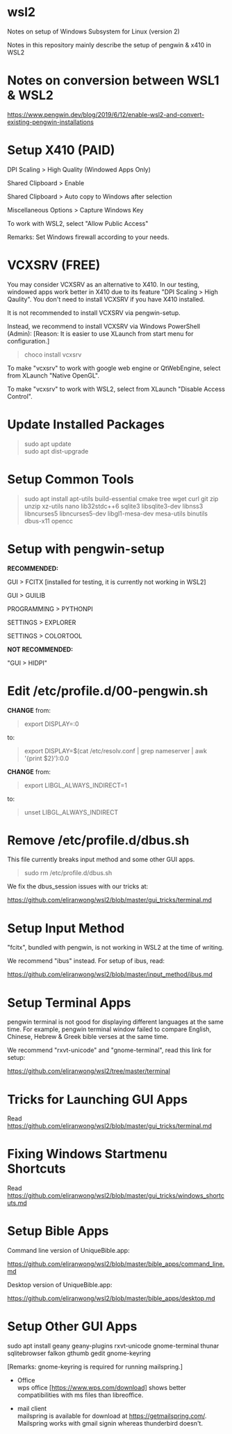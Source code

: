 # wsl2
Notes on setup of Windows Subsystem for Linux (version 2)

Notes in this repository mainly describe the setup of pengwin & x410 in WSL2

# Notes on conversion between WSL1 & WSL2

https://www.pengwin.dev/blog/2019/6/12/enable-wsl2-and-convert-existing-pengwin-installations

# Setup X410 (PAID)

DPI Scaling > High Quality (Windowed Apps Only)

Shared Clipboard > Enable

Shared Clipboard > Auto copy to Windows after selection

Miscellaneous Options > Capture Windows Key

To work with WSL2, select "Allow Public Access"

Remarks: Set Windows firewall according to your needs.

# VCXSRV (FREE)

You may consider VCXSRV as an alternative to X410.  In our testing, windowed apps work better in X410 due to its feature "DPI Scaling > High Qaulity".  You don't need to install VCXSRV if you have X410 installed.

It is not recommended to install VCXSRV via pengwin-setup.

Instead, we recommend to install VCXSRV via Windows PowerShell (Admin):
[Reason: It is easier to use XLaunch from start menu for configuration.]

> choco install vcxsrv

To make "vcxsrv" to work with google web engine or QtWebEngine, select from XLaunch "Native OpenGL".

To make "vcxsrv" to work with WSL2, select from XLaunch "Disable Access Control".

# Update Installed Packages

> sudo apt update<br>
> sudo apt dist-upgrade

# Setup Common Tools

> sudo apt install apt-utils build-essential cmake tree wget curl git zip unzip xz-utils nano lib32stdc++6 sqlite3 libsqlite3-dev libnss3 libncurses5 libncurses5-dev libgl1-mesa-dev mesa-utils binutils dbus-x11 opencc

# Setup with pengwin-setup

<b>RECOMMENDED:</b>

GUI > FCITX [installed for testing, it is currently not working in WSL2]

GUI > GUILIB

PROGRAMMING > PYTHONPI

SETTINGS > EXPLORER

SETTINGS > COLORTOOL

<b>NOT RECOMMENDED:</b>

"GUI > HIDPI"

# Edit /etc/profile.d/00-pengwin.sh

<b>CHANGE</b> from:

> export DISPLAY=:0

to:

> export DISPLAY=$(cat /etc/resolv.conf | grep nameserver | awk '{print $2}'):0.0

<b>CHANGE</b> from:

> export LIBGL_ALWAYS_INDIRECT=1

to:

> unset LIBGL_ALWAYS_INDIRECT

# Remove /etc/profile.d/dbus.sh

This file currently breaks input method and some other GUI apps.

> sudo rm /etc/profile.d/dbus.sh

We fix the dbus_session issues with our tricks at:

https://github.com/eliranwong/wsl2/blob/master/gui_tricks/terminal.md

# Setup Input Method

"fcitx", bundled with pengwin, is not working in WSL2 at the time of writing.

We recommend "ibus" instead.  For setup of ibus, read:

https://github.com/eliranwong/wsl2/blob/master/input_method/ibus.md

# Setup Terminal Apps

pengwin terminal is not good for displaying different languages at the same time.  For example, pengwin terminal window failed to compare English, Chinese, Hebrew & Greek bible verses at the same time.

We recommend "rxvt-unicode" and "gnome-terminal", read this link for setup:

https://github.com/eliranwong/wsl2/tree/master/terminal

# Tricks for Launching GUI Apps

Read https://github.com/eliranwong/wsl2/blob/master/gui_tricks/terminal.md

# Fixing Windows Startmenu Shortcuts

Read https://github.com/eliranwong/wsl2/blob/master/gui_tricks/windows_shortcuts.md

# Setup Bible Apps

Command line version of UniqueBible.app:

https://github.com/eliranwong/wsl2/blob/master/bible_apps/command_line.md

Desktop version of UniqueBible.app:

https://github.com/eliranwong/wsl2/blob/master/bible_apps/desktop.md

# Setup Other GUI Apps

sudo apt install geany geany-plugins rxvt-unicode gnome-terminal thunar sqlitebrowser falkon gthumb gedit gnome-keyring

[Remarks: gnome-keyring is required for running mailspring.]

* Office<br>
wps office [https://www.wps.com/download] shows better compatibilities with ms files than libreoffice.

* mail client<br>
mailspring is available for download at https://getmailspring.com/. Mailspring works with gmail signin whereas thunderbird doesn't.
